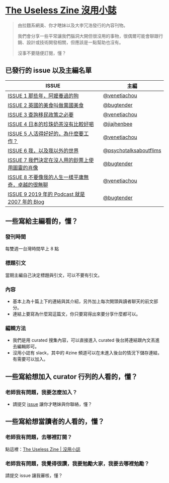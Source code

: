 # [The Useless Zine 沒用小誌](http://user66891.psee.io/the-useless-zine)

> 由拉麵系網美、你才瞎妹以及大李冗浩發行的內容刊物。
>
> 我們會分享一些平常讓我們腦洞大開但很沒用的事物，很偶爾可能會聊跟行銷、設計或技術開發相關，但應該是一點幫助也沒有。
>
> 沒事不要隨便訂閱，懂？


## 已發行的 issue 以及主編名單

| ISSUE | 主編|
| ------------------------------ | ------------- |
| [ISSUE 1 那些年，阿嬤養過的狗](https://theuselesszine.curated.co/issues/1)  | [@venetiachou](https://github.com/venetiachou)|
| [ISSUE 2 英國的美食叫做異國美食](https://theuselesszine.curated.co/issues/2) | [@bugtender](https://github.com/bugtender)|
| [ISSUE 3 查詢移民政策之必要](https://theuselesszine.curated.co/issues/3)   | [@venetiachou](https://github.com/venetiachou)|
| [ISSUE 4 日本的珍珠奶茶沒有比較好喝](https://theuselesszine.curated.co/issues/4) | [@jiajhenbee](https://github.com/jiajhenbee)|
| [ISSUE 5 人活得好好的，為什麼要工作？](https://theuselesszine.curated.co/issues/5) | [@venetiachou](https://github.com/venetiachou)|
| [ISSUE 6 我，以及我以外的世界](https://theuselesszine.curated.co/issues/6) | [@psychotalksaboutflims](https://cur.at/eLjduZW?m=web)|
| [ISSUE 7 我們決定在沒人用的鈔票上使用圖靈的肖像](https://theuselesszine.curated.co/issues/7) | [@bugtender](https://github.com/bugtender)|
| [ISSUE 8 不要像我的人生一樣平庸無奇，卓越的很無聊](https://theuselesszine.curated.co/issues/8) | [@venetiachou](https://github.com/venetiachou)|
| [ISSUE 9 2019 年的 Podcast 就是 2007 年的 Blog](https://theuselesszine.curated.co/issues/9) | [@bugtender](https://github.com/bugtender)|


## 一些寫給主編看的，懂？

### 發刊時間
  每雙週一台灣時間早上 8 點

### 標題引文
  當期主編自己決定標題與引文，可以不要有引文。

### 內容
  - 基本上為十篇上下的連結與其介紹，另外加上每次開頭與讀者聊天的前文部分。
  - 連結上要寫為什麼寫這篇文，你只要寫得出來要分享什麼都可以。

### 編輯方法
  - 我們是用 curated 搜集內容，可以直接進入 curated 後台將連結跟內文丟進去編輯即可。
  - 沒用小誌有 slack，其中的 #zine 頻道可以在未進入後台的情況下儲存連結，有需要可以加入。


## 一些寫給想加入 curator 行列的人看的，懂？

### 老師我有問題，我要怎麼加入？
  - 請提交 [issue](https://github.com/the-useless-zine/PinkyPenguin/issues) 讓你才瞎妹與你聯絡，懂？
  
  
## 一些寫給想當讀者的人看的，懂？

### 老師我有問題，去哪裡訂閱？
  點這裡：[The Useless Zine | 沒用小誌](http://user66891.psee.io/the-useless-zine)
 
### 老師我有問題，我覺得很讚，我要勉勵大家，我要去哪裡勉勵？
  請提交 issue 讓我審核，懂？

